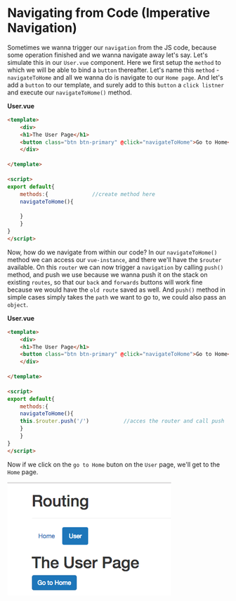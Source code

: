 # Navigating from Code (Imperative Navigation)

Sometimes we wanna trigger our `navigation` from the JS code, because some operation finished and we wanna navigate away let's say. 
Let's simulate this in our `User.vue` component. Here we first setup the `method` to which we will be able to bind a `button` thereafter. Let's name this `method` - `navigateToHome` and all we wanna do is navigate to our `Home page`. And let's add a `button` to our template, and surely add to this `button` a `click listner` and execute our `navigateToHome()` method. 

**User.vue**
```html
<template>
    <div>
    <h1>The User Page</h1>
    <button class="btn btn-primary" @click="navigateToHome">Go to Home</button>     <!--add a button, add click listner-->
    </div>

</template>

<script>
export default{
    methods:{              //create method here 
    navigateToHome(){

    }
    }
}
</script>
```

Now, how do we navigate from within our code? In our `navigateToHome()` method we can access our `vue-instance`, and there we'll have the `$router` available. On this `router` we can now trigger a `navigation` by calling `push()` method, and push we use because we wanna push it on the stack on existing `routes`, so that our `back` and `forwards` buttons will work fine because we would have the `old route` saved as well. And `push()` method in simple cases simply takes the `path` we want to go to, we could also pass an `object`. 

**User.vue**
```html
<template>
    <div>
    <h1>The User Page</h1>
    <button class="btn btn-primary" @click="navigateToHome">Go to Home</button>     
    </div>

</template>

<script>
export default{
    methods:{              
    navigateToHome(){
    this.$router.push('/')           //acces the router and call push 
    }
    }
}
</script>
```

Now if we click on the `go to Home` buton on the `User` page, we'll get to the `Home` page. 

![imperative-navigation](../imperative-navigation.png)



